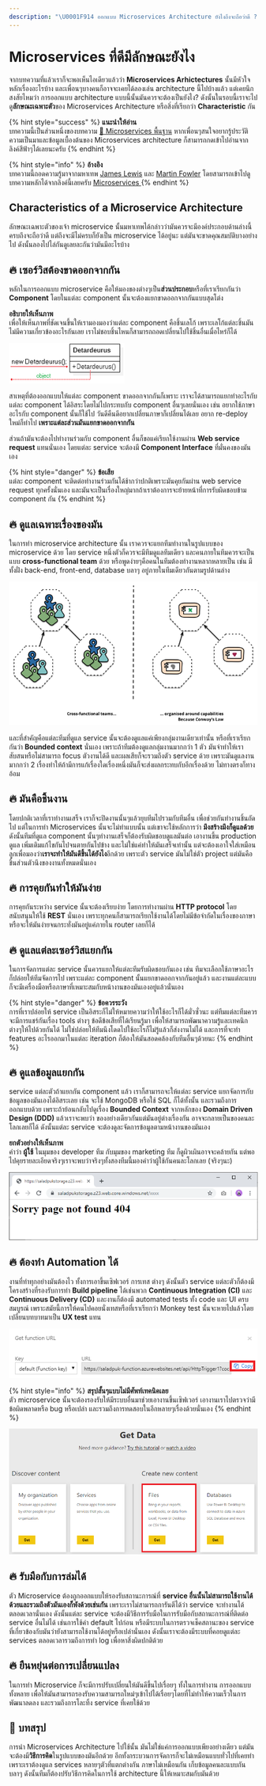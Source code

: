 ```yaml
---
description: "\U0001F914 ออกแบบ Microservices Architecture ยังไงถึงจะถือว่าดี ?"
---
```


# Microservices ที่ดีมีลักษณะยังไง

จากบทความที่แล้วเราก็จะพอเห็นไอเดียวแล้วว่า **Microservices Arhictectures** นั้นมีหัวใจหลักเรื่องอะไรบ้าง และเพื่อนๆบางคนก็อาจจะเคยได้ลองเล่น architecture นี้ไปบ้างแล้ว แต่เคยนึกสงสัยไหมว่า การออกแบบ architecture แบบนี้นั้นมันควรจะต้องเป็นยังไง? ดังนั้นในรอบนี้เราจะไปดู**ลักษณะเฉพาะตัว**ของ Microservices Architecture หรือสิ่งที่เรียกว่า **Characteristic** กัน

{% hint style="success" %}
**แนะนำให้อ่าน**  
บทความนี้เป็นส่วนหนึ่งของบทความ [👶 Microservices พื้นฐาน](https://saladpuk.gitbook.io/learn/basic/microservices) หากเพื่อนๆสนใจอยากรู้ประวัติความเป็นมาและข้อมูลเบื้องต้นของ Microservices architecture ก็สามารถกดเข้าไปอ่านจากลิงค์สีฟ้าๆได้เลยนะครับ
{% endhint %}

{% hint style="info" %}
**อ้างอิง**  
บทความนี้ถอดความรู้มาจากมหาเทพ [James Lewis](https://twitter.com/boicy) และ [Martin Fowler](https://martinfowler.com/) โดยสามารถเข้าไปดูบทความหลักได้จากลิงค์นี้เลยครับ [Microservices ](https://martinfowler.com/articles/microservices.html)
{% endhint %}

## Characteristics of a Microservice Architecture

ลักษณะเฉพาะตัวของเจ้า microservice นั้นมหาเทพได้กล่าวว่ามันควรจะมีองค์ประกอบด้านล่างนี้ครบถึงจะถือว่าดี แต่ถึงจะมีไม่ครบก็ยังเป็น microservice ได้อยู่นะ แต่มันจะขาดคุณสมบัติบางอย่างไป ดังนั้นลองไปไล่กันดูเลยละกันว่ามันมีอะไรบ้าง

## 🔥 เซอร์วิสต้องขาดออกจากกัน

หลักในการออกแบบ microservice คือให้มองของต่างๆเป็น**ส่วนประกอบ**หรือที่เราเรียกกันว่า **Component** โดยในแต่ละ component นั้นจะต้องแยกขาดออกจากกันแบบสุดโต่ง

**อธิบายให้เห็นภาพ**  
เพื่อให้เห็นภาพที่ชัดเจนขึ้นให้เรามองมองว่าแต่ละ component คือชิ้นเลโก้ เพราะเลโก้แต่ละชิ้นมันไม่มีความเกี่ยวข้องอะไรกันเลย เราไม่ชอบชิ้นไหนก็สามารถถอดเปลี่ยนไปใช้ชิ้นอื่นเมื่อไหร่ก็ได้

![](../../.gitbook/assets/image%20%28584%29.png)

สาเหตุที่ต้องออกแบบให้แต่ละ component ขาดออกจากกันก็เพราะ เราจะได้สามารถแยกทำอะไรกับแต่ละ component ได้อิสระโดยไม่ไปกระทบกับ component อื่นๆเลยนั่นเอง เช่น อยากใช้ภาษาอะไรกับ component นั้นก็ใช้ไป วันดีคืนดีอยากเปลี่ยนภาษาก็เปลี่ยนได้เลย อยาก re-deploy ใหม่ก็ทำไป **เพราะแต่ละส่วนมันแยกขาดออกจากกัน**

ส่วนถ้ามันจะต้องไปทำงานร่วมกับ component อื่นก็ขอแค่เรียกใช้งานผ่าน **Web service request** แทนนั่นเอง โดยแต่ละ service จะต้องมี **Component Interface** ที่มั่นคงของมันเอง

{% hint style="danger" %}
**ข้อเสีย**  
แต่ละ component จะติดต่อทำงานร่วมกันได้ช้ากว่าปกติเพราะมันคุยกันผ่าน web service request ทุกครั้งนั่นเอง และมันจะเป็นเรื่องใหญ่มากถ้าเราต้องการจะย้ายหน้าที่การรับผิดชอบข้าม component กัน
{% endhint %}

## 🔥 ดูแลเฉพาะเรื่องของมัน

ในการทำ microservice architecture นั้น เราควรจะแยกทีมทำงานในรูปแบบของ microservice ด้วย โดย service หนึ่งตัวก็ควรจะมีทีมดูแลทีมเดียว และคนภายในทีมควรจะเป็นแบบ **cross-functional team** ด้วย หรือพูดง่ายๆคือคนในทีมต้องทำงานหลากหลายเป็น เช่น มีทั้งฝั่ง back-end, front-end, database บลาๆ อยู่ภายในทีมเดียวกันตามรูปด้านล่าง

![](../../.gitbook/assets/image%20%2825%29.png)

และที่สำคัญคือแต่ละทีมที่ดูแล service นั้นจะต้องดูแลแค่เพียงกลุ่มงานเดียวเท่านั้น หรือที่เราเรียกกันว่า **Bounded context** นั่นเอง เพราะถ้าทีมต้องดูแลกลุ่มงานมากกว่า 1 ตัว มันจำทำให้เราสับสนหรือไม่สามารถ focus ตัวงานได้ดี และผลเสียก็จะรวมถึงตัว service ด้วย เพราะมันดูแลงานมากกว่า 2 เรื่องทำให้ถ้ามีการแก้เรื่องใดเรื่องหนึ่งมันก็จะส่งผลกระทบกับอีกเรื่องด้วย ไม่ทางตรงก็ทางอ้อม

## 🔥 มันคือชิ้นงาน

โดยปกติเวลาที่เราทำงานเสร็จ เราก็จะปิดงานนั้นๆแล้วยุบทีมไปรวมกับทีมอื่น เพื่อช่วยกันทำงานชิ้นถัดไป แต่ในการทำ Microservices นั้นจะไม่ทำแบบนั้น แต่เขาจะใช้หลักการว่า **มึงสร้างมึงก็ดูแลด้วย** ดังนั้นทีมที่ดูแล component นั้นๆทำงานเสร็จก็ต้องรับผิดชอบดูแลมันต่อ เอางานขึ้น production ดูแล เพิ่มเติมแก้ไขกันไปจนตายกันไปข้าง และไม่ใช่แค่ทำให้มันเสร็จเท่านั้น แต่จะต้องเอาใจใส่เหมือนลูกเพื่อมองว่า**เราจะทำให้มันดีขึ้นได้ยังไง**อีกด้วย เพราะตัว service มันไม่ใช่ตัว project แต่มันคือชิ้นส่วนตัวนึงของงานทั้งหมดนั่นเอง

## 🔥 การคุยกันทำให้มันง่าย

การคุยกันระหว่าง service นั้นจะต้องเรียบง่าย โดยการทำงานผ่าน **HTTP protocol** โดยสนับสนุนให้ใช้ **REST** นั่นเอง เพราะทุกคนก็สามารถเรียกใช้งานได้โดยไม่มีข้อจำกัดในเรื่องของภาษา หรือจะให้มันง่ายจนกระทั่งมันอยู่แค่ภายใน router เลยก็ได้

## 🔥 ดูแลแต่ละเซอร์วิสแยกกัน

ในการจัดการแต่ละ service นั้นควรแยกให้แต่ละทีมรับผิดชอบกันเอง เช่น ทีมจะเลือกใช้ภาษาอะไร ก็ปล่อยให้ทีมจัดการไป เพราะแต่ละ component นั้นแยกขาดออกจากกันอยู่แล้ว และงานแต่ละแบบก็จะมีเครื่องมือหรือภาษาที่เหมาะสมกับหน้างานของมันเองอยู่แล้วนั่นเอง

{% hint style="danger" %}
**ข้อควรระวัง**  
การที่เราปล่อยให้ service เป็นอิสระก็ไม่ให้หมายความว่าให้ใช้อะไรก็ได้มั่วซั่วนะ แต่ทีมแต่ละทีมควรจะมีการแชร์กันเรื่อง tools ต่างๆ ข้อดีข้อเสียที่ได้เรียนรู้มา เพื่อให้สามารถพัฒนาความรู้และเทคนิกต่างๆให้ไปด้วยกันได้ ไม่ใช่ปล่อยให้ทีมนึงโดดไปใช้อะไรก็ไม่รู้แล้วก็ส่งงานไม่ได้ และการที่จะทำ features อะไรออกมาในแต่ละ iteration ก็ต้องให้มันสอดคล้องกับทีมอื่นๆด้วยนะ
{% endhint %}

## 🔥 ดูแลข้อมูลแยกกัน

service แต่ละตัวถ้าแยกกัน component แล้ว เราก็สามารถจะให้แต่ละ service แยกจัดการกับข้อมูลของมันเองได้อิสระเลย เช่น จะใช้ MongoDB หรือใช้ SQL ก็ได้ทั้งนั้น และรวมถึงการออกแบบด้วย เพราะถ้าย้อนกลับไปดูเรื่อง **Bounded Context** จากหลักของ **Domain Driven Design \(DDD\)** แล้วเราจะพบว่า ของอย่างเดียวกันแต่มันอยู่ต่างเรื่องกัน อาจจะกลายเป็นของคนละโลกเลยก็ได้ ดังนั้นแต่ละ service จะต้องดูละจัดการข้อมูลตามหน้างานของมันเอง

**ยกตัวอย่างให้เห็นภาพ**  
คำว่า **ผู้ใช้** ในมุมของ developer ทีม กับมุมของ marketing ทีม ก็ดูผิวเผินอาจจะคล้ายกัน แต่พอไปคุยรายละเอียดจริงๆเราจะพบว่าจริงๆทั้งสองทีมนี้มองคำว่าผู้ใช้กันคนละโลกเลย \(จริงๆนะ\)

![](../../.gitbook/assets/image%20%28233%29.png)

## 🔥 ต้องทำ Automation ได้

งานที่ทำทุกอย่างมันต้องไว ทั้งการเอาขึ้นเซิฟเวอร์ การเทส ต่างๆ ดังนั้นตัว service แต่ละตัวก็ต้องมีโครงสร้างที่รองรับการทำ **Build pipeline** ได้เช่นพวก **Continuous Integration \(CI\)** และ **Continuous Delivery \(CD\)** และงานก็ต้องมี automated tests ทั้ง code และ UI ครบสมบูรณ์ เพราะสมัยนี้การให้คนไปคอยนั่งเทสหรือที่เราเรียกว่า Monkey test นั้นจะหายไปแล้วโดยเปลี่ยนบทบาทมาเป็น **UX test** แทน

![](../../.gitbook/assets/image%20%28596%29.png)

{% hint style="info" %}
**สรุปสั้นๆแบบไม่มีศัพท์เทคนิคเลย**  
ตัว microservice นั้นจะต้องรองรับให้มีระบบอื่นมาช่วยเอางานขึ้นเซิฟเวอร์ เอางานเราไปตรวจว่ามีข้อผิดพลาดหรือ bug หรือเปล่า และรวมถึงการทดสอบในอีกหลายๆเรื่องด้วยนั่นเอง
{% endhint %}

![](../../.gitbook/assets/image%20%28268%29.png)

## 🔥 รับมือกับการล่มได้

ตัว Microservice ต้องถูกออกแบบให้รองรับสถานะการณ์ที่ **service อื่นนั้นไม่สามารถใช้งานได้ด้วยและรวมถึงตัวมันเองก็พังด้วยเช่นกัน** เพราะเราไม่สามารถการันตีได้ว่า service จะทำงานได้ตลอดเวลานั่นเอง ดังนั้นแต่ละ service จะต้องมีวิธีการรับมือในการรับมือกับสถานะการณ์ที่ติดต่อ service อื่นไม่ได้ เช่นการใช้ค่า default ไปก่อน หรือมีระบบในการตรวจเช็คสถานะของ service ที่เกี่ยวข้องกับมันว่ายังสามารถใช้งานได้อยู่หรือเปล่านั่นเอง ดังนั้นเราจะต้องมีระบบที่คอยดูแต่ละ services ตลอดเวลารวมถึงการทำ log เพื่อหาสิ่งผิดปกติด้วย

## 🔥 ยืนหยุ่นต่อการเปลี่ยนแปลง

ในการทำ Microservice ก็จะมีการปรับเปลี่ยนให้มันดีขึ้นไปเรื่อยๆ ทั้งในการทำงาน การออกแบบทั้งหลาย เพื่อให้มันสามารถรองรับความสามารถใหม่ๆเข้าไปได้เรื่อยๆโดยที่ไม่ทำให้ความเร็วในการพัฒนาลดลง และรวมถึงการโละทิ้ง service ที่เคยใช้ด้วย

## 🎯 บทสรุป

การนำ Microservices Architecture ไปใช้นั้น มันไม่ใช่แค่การออกแบบเพียงอย่างเดียว แต่มันจะต้องมี**วิธีการคิด**ในรูปแบบของมันอีกด้วย อีกทั้งกระบวนการจัดการก็จะไม่เหมือนแบบทั่วไปที่เคยทำ เพราะเราต้องดูแล services หลายๆตัวที่แตกต่างกัน ภาษาไม่เหมือนกัน เก็บข้อมูลคนละแบบกัน บลาๆ ดังนั้นทีมก็ต้องปรับวิธีการคิดในการใช้ architecture นี้ให้เหมาะสมกับมันด้วย

